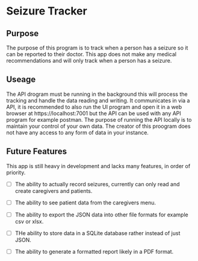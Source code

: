 # Seizure Tracker

## Purpose
The purpose of this program is to track when a person has a seizure so it can be reported to their doctor. This app does not make any medical recommendations and will only track when a person has a seizure. 

## Useage
The API drogram must be running in the background this will process the tracking and handle the data reading and writing. It communicates in via a API, it is recommended to also run the UI program and open it in a web browser at https://localhost:7001 but the API can be used with any API program for example postman. The purpose of running the API
locally is to maintain your control of your own data. The creator of this proogram does not have any access to any form of data in your instance.

## Future Features
This app is still heavy in development and lacks many features, in order of priority.
- [ ] The ability to actually record seizures, currently can only read and create caregivers and patients.
- [ ] The ability to see patient data from the caregivers menu.
- [ ] The ability to export the JSON data into other file formats for example csv or xlsx.
- [ ] THe ability to store data in a SQLite database rather instead of just JSON.
- [ ] The ability to generate a formatted report likely in a PDF format.

